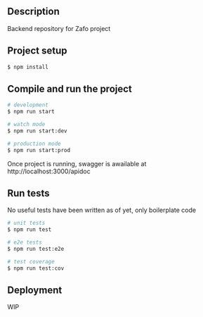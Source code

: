 
## Description

Backend repository for Zafo project

## Project setup

```bash
$ npm install
```

## Compile and run the project

```bash
# development
$ npm run start

# watch mode
$ npm run start:dev

# production mode
$ npm run start:prod
```
Once project is running, swagger is awailable at http://localhost:3000/apidoc

## Run tests

No useful tests have been written as of yet, only boilerplate code

```bash
# unit tests
$ npm run test

# e2e tests
$ npm run test:e2e

# test coverage
$ npm run test:cov
```

## Deployment
WIP
